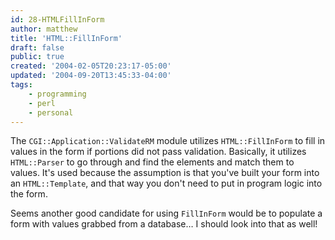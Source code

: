 ```yaml
---
id: 28-HTMLFillInForm
author: matthew
title: 'HTML::FillInForm'
draft: false
public: true
created: '2004-02-05T20:23:17-05:00'
updated: '2004-09-20T13:45:33-04:00'
tags:
    - programming
    - perl
    - personal
---
```

The `CGI::Application::ValidateRM` module utilizes `HTML::FillInForm` to fill in
values in the form if portions did not pass validation. Basically, it utilizes
`HTML::Parser` to go through and find the elements and match them to values.
It's used because the assumption is that you've built your form into an
`HTML::Template`, and that way you don't need to put in program logic into the
form.

Seems another good candidate for using `FillInForm` would be to populate a form
with values grabbed from a database… I should look into that as well!
